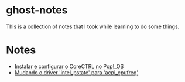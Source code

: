 # ghost-notes
This is a collection of notes that I took while learning to do some things.  

# Notes

- [Instalar e configurar o CoreCTRL no Pop!_OS](https://github.com/italoghost/ghost-notes/blob/main/Instalar%20e%20configurar%20o%20CoreCTRL%20no%20Pop!_OS.md)
- [Mudando o driver 'intel_pstate' para 'acpi_cpufreq'](https://github.com/italoghost/ghost-notes/blob/main/Mudando%20o%20driver%20'intel_pstate'%20para%20'acpi_cpufreq'.md)
